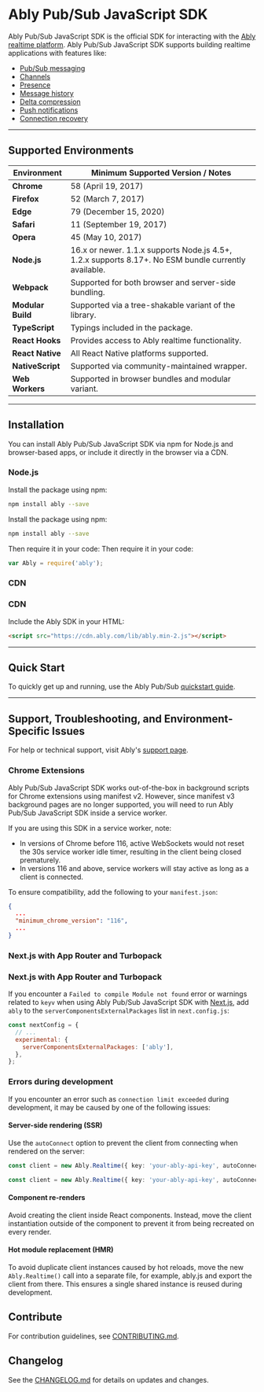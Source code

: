 # Ably Pub/Sub JavaScript SDK

Ably Pub/Sub JavaScript SDK is the official SDK for interacting with the [Ably realtime platform](https://ably.com/docs/platform#platform). Ably Pub/Sub JavaScript SDK supports building realtime applications with features like:

- [Pub/Sub messaging](https://ably.com/docs/realtime)
- [Channels](https://ably.com/docs/channels)
- [Presence](https://ably.com/docs/presence-occupancy/presence)
- [Message history](https://ably.com/docs/storage-history/history)
- [Delta compression](https://ably.com/docs/channels/options/deltas)
- [Push notifications](https://ably.com/docs/push)
- [Connection recovery](https://ably.com/docs/realtime/usage#connection-state-recovery)

---

## Supported Environments

| Environment      | Minimum Supported Version / Notes                                                                   |
|------------------|-----------------------------------------------------------------------------------------------------|
| **Chrome**       | 58 (April 19, 2017)                                                                                 |
| **Firefox**      | 52 (March 7, 2017)                                                                                  |
| **Edge**         | 79 (December 15, 2020)                                                                              |
| **Safari**       | 11 (September 19, 2017)                                                                             |
| **Opera**        | 45 (May 10, 2017)                                                                                   |
| **Node.js**      | 16.x or newer. 1.1.x supports Node.js 4.5+, 1.2.x supports 8.17+. No ESM bundle currently available.|
| **Webpack**      | Supported for both browser and server-side bundling.                                                |
| **Modular Build**| Supported via a tree-shakable variant of the library.                                               |
| **TypeScript**   | Typings included in the package.                                                                    |
| **React Hooks**  | Provides access to Ably realtime functionality.                                                     |
| **React Native** | All React Native platforms supported.                                                               |
| **NativeScript** | Supported via community-maintained wrapper.                                                         |
| **Web Workers**  | Supported in browser bundles and modular variant.                                                   |

---

## Installation

You can install Ably Pub/Sub JavaScript SDK via npm for Node.js and browser-based apps, or include it directly in the browser via a CDN.


### Node.js

Install the package using npm:

```bash
npm install ably --save
```
Install the package using npm:

```bash
npm install ably --save
```

Then require it in your code:
Then require it in your code:

```javascript
var Ably = require('ably');
```

### CDN
### CDN

Include the Ably SDK in your HTML:

```html
<script src="https://cdn.ably.com/lib/ably.min-2.js"></script>
```

---

## Quick Start

To quickly get up and running, use the Ably Pub/Sub [quickstart guide](https://ably.com/docs/getting-started/quickstart).

---

## Support, Troubleshooting, and Environment-Specific Issues

For help or technical support, visit Ably's [support page](https://ably.com/support).

### Chrome Extensions

Ably Pub/Sub JavaScript SDK works out-of-the-box in background scripts for Chrome extensions using manifest v2. However, since manifest v3 background pages are no longer supported, you will need to run Ably Pub/Sub JavaScript SDK inside a service worker.

If you are using this SDK in a service worker, note:

- In versions of Chrome before 116, active WebSockets would not reset the 30s service worker idle timer, resulting in the client being closed prematurely.
- In versions 116 and above, service workers will stay active as long as a client is connected.

To ensure compatibility, add the following to your `manifest.json`:

```json
{
  ...
  "minimum_chrome_version": "116",
  ...
}
```

### Next.js with App Router and Turbopack
### Next.js with App Router and Turbopack

If you encounter a `Failed to compile Module not found` error or warnings related to `keyv` when using Ably Pub/Sub JavaScript SDK with [Next.js](https://nextjs.org/docs/app/api-reference/next-config-js/serverComponentsExternalPackages), add `ably` to the `serverComponentsExternalPackages` list in `next.config.js`:

```javascript
const nextConfig = {
  // ...
  experimental: {
    serverComponentsExternalPackages: ['ably'],
  },
};
```

### Errors during development

If you encounter an error such as `connection limit exceeded` during development, it may be caused by one of the following issues:

#### Server-side rendering (SSR)

Use the `autoConnect` option to prevent the client from connecting when rendered on the server:

```typescript
const client = new Ably.Realtime({ key: 'your-ably-api-key', autoConnect: typeof window !== 'undefined' });
```
```typescript
const client = new Ably.Realtime({ key: 'your-ably-api-key', autoConnect: typeof window !== 'undefined' });
```

#### Component re-renders

Avoid creating the client inside React components. Instead, move the client instantiation outside of the component to prevent it from being recreated on every render.

#### Hot module replacement (HMR)

To avoid duplicate client instances caused by hot reloads, move the new `Ably.Realtime()` call into a separate file, for example, ably.js and export the client from there. This ensures a single shared instance is reused during development.

## Contribute

For contribution guidelines, see [CONTRIBUTING.md](./CONTRIBUTING.md).

## Changelog

See the [CHANGELOG.md](./CHANGELOG.md) for details on updates and changes.
